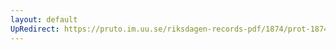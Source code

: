 ```yaml
---
layout: default
UpRedirect: https://pruto.im.uu.se/riksdagen-records-pdf/1874/prot-1874--ak--225/prot-1874--ak--225_066.pdf
---
```

